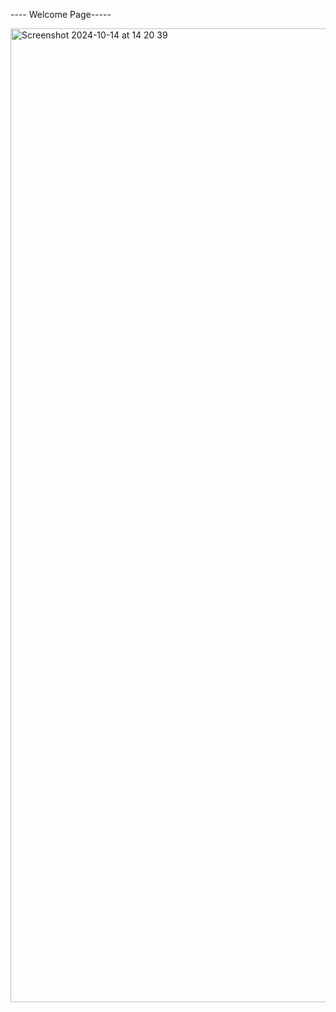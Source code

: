 ---- Welcome Page-----

<img width="1558" alt="Screenshot 2024-10-14 at 14 20 39" src="https://github.com/user-attachments/assets/42032ffb-02c2-40a2-9da7-444a19f94ee2">

